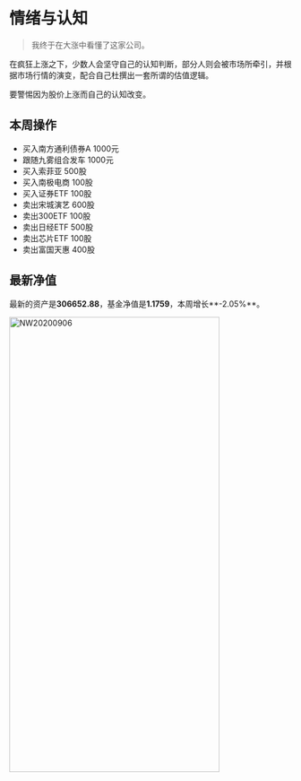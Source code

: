 # 情绪与认知
> 我终于在大涨中看懂了这家公司。

在疯狂上涨之下，少数人会坚守自己的认知判断，部分人则会被市场所牵引，并根据市场行情的演变，配合自己杜撰出一套所谓的估值逻辑。

要警惕因为股价上涨而自己的认知改变。

## 本周操作
- 买入南方通利债券A 1000元
- 跟随九雾组合发车 1000元
- 买入索菲亚 500股
- 买入南极电商 100股
- 买入证券ETF 100股
- 卖出宋城演艺 600股
- 卖出300ETF 100股
- 卖出日经ETF 500股
- 卖出芯片ETF 100股
- 卖出富国天惠 400股

## 最新净值

最新的资产是**306652.88**，基金净值是**1.1759**，本周增长**-2.05%**。

 <img src="./_images/investment/NW20200906.PNG" width="375" height="812" alt="NW20200906" align="center"/>